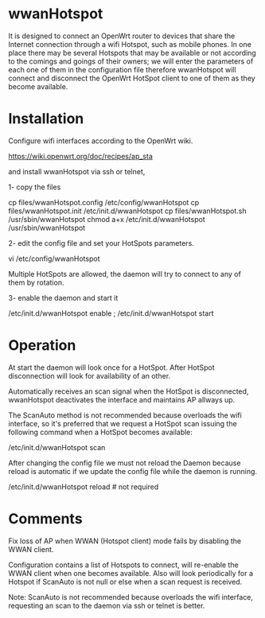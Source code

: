 # wwanHotspot

It is designed to connect an OpenWrt router to devices that share the Internet connection through a wifi Hotspot, such as mobile phones. In one place there may be several Hotspots that may be available or not according to the comings and goings of their owners; we will enter the parameters of each one of them in the configuration file therefore wwanHotspot will connect and disconnect the OpenWrt HotSpot client to one of them as they become available.

# Installation
Configure wifi interfaces according to the OpenWrt wiki.

https://wiki.openwrt.org/doc/recipes/ap_sta

and install wwanHotspot via ssh or telnet,

1- copy the files

cp files/wwanHotspot.config /etc/config/wwanHotspot
cp files/wwanHotspot.init /etc/init.d/wwanHotspot
cp files/wwanHotspot.sh /usr/sbin/wwanHotspot
chmod a+x /etc/init.d/wwanHotspot /usr/sbin/wwanHotspot

2- edit the config file and set your HotSpots parameters.

vi /etc/config/wwanHotspot

Multiple HotSpots are allowed, the daemon will try to connect to any of them by rotation.

3- enable the daemon and start it

/etc/init.d/wwanHotspot enable ; /etc/init.d/wwanHotspot start

# Operation

At start the daemon will look once for a HotSpot.
After HotSpot disconnection will look for availability of an other.

Automatically receives an scan signal when the HotSpot is disconnected, wwanHotspot deactivates the interface and maintains AP allways up.

The ScanAuto method is not recommended because overloads the wifi interface, so it's preferred that we request a HotSpot scan issuing the following command when a HotSpot becomes available:

/etc/init.d/wwanHotspot scan

After changing the config file we must not reload the Daemon because reload is automatic if we update the config file while the daemon is running.

/etc/init.d/wwanHotspot reload # not required

# Comments

Fix loss of AP when WWAN (Hotspot client) mode fails by disabling the WWAN client.

Configuration contains a list of Hotspots to connect, will re-enable the WWAN client when one becomes available. Also will look periodically for a Hotspot if ScanAuto is not null or else when a scan request is received.

Note: ScanAuto is not recommended because overloads the wifi interface, requesting an scan to the daemon via ssh or telnet is better.
